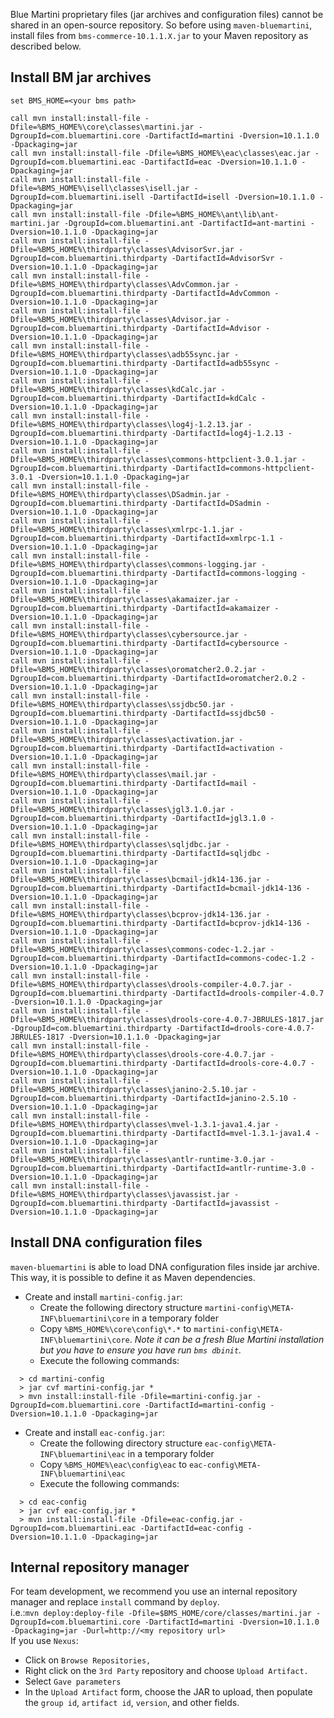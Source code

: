 Blue Martini proprietary files (jar archives and configuration files) cannot be shared in an open-source repository. So before using `maven-bluemartini`, install files from `bms-commerce-10.1.1.X.jar` to your Maven repository as described below.<br />

## Install BM jar archives ##

```
set BMS_HOME=<your bms path>

call mvn install:install-file -Dfile=%BMS_HOME%\core\classes\martini.jar -DgroupId=com.bluemartini.core -DartifactId=martini -Dversion=10.1.1.0 -Dpackaging=jar
call mvn install:install-file -Dfile=%BMS_HOME%\eac\classes\eac.jar -DgroupId=com.bluemartini.eac -DartifactId=eac -Dversion=10.1.1.0 -Dpackaging=jar
call mvn install:install-file -Dfile=%BMS_HOME%\isell\classes\isell.jar -DgroupId=com.bluemartini.isell -DartifactId=isell -Dversion=10.1.1.0 -Dpackaging=jar
call mvn install:install-file -Dfile=%BMS_HOME%\ant\lib\ant-martini.jar -DgroupId=com.bluemartini.ant -DartifactId=ant-martini -Dversion=10.1.1.0 -Dpackaging=jar
call mvn install:install-file -Dfile=%BMS_HOME%\thirdparty\classes\AdvisorSvr.jar -DgroupId=com.bluemartini.thirdparty -DartifactId=AdvisorSvr -Dversion=10.1.1.0 -Dpackaging=jar
call mvn install:install-file -Dfile=%BMS_HOME%\thirdparty\classes\AdvCommon.jar -DgroupId=com.bluemartini.thirdparty -DartifactId=AdvCommon -Dversion=10.1.1.0 -Dpackaging=jar
call mvn install:install-file -Dfile=%BMS_HOME%\thirdparty\classes\Advisor.jar -DgroupId=com.bluemartini.thirdparty -DartifactId=Advisor -Dversion=10.1.1.0 -Dpackaging=jar
call mvn install:install-file -Dfile=%BMS_HOME%\thirdparty\classes\adb55sync.jar -DgroupId=com.bluemartini.thirdparty -DartifactId=adb55sync -Dversion=10.1.1.0 -Dpackaging=jar
call mvn install:install-file -Dfile=%BMS_HOME%\thirdparty\classes\kdCalc.jar -DgroupId=com.bluemartini.thirdparty -DartifactId=kdCalc -Dversion=10.1.1.0 -Dpackaging=jar
call mvn install:install-file -Dfile=%BMS_HOME%\thirdparty\classes\log4j-1.2.13.jar -DgroupId=com.bluemartini.thirdparty -DartifactId=log4j-1.2.13 -Dversion=10.1.1.0 -Dpackaging=jar
call mvn install:install-file -Dfile=%BMS_HOME%\thirdparty\classes\commons-httpclient-3.0.1.jar -DgroupId=com.bluemartini.thirdparty -DartifactId=commons-httpclient-3.0.1 -Dversion=10.1.1.0 -Dpackaging=jar
call mvn install:install-file -Dfile=%BMS_HOME%\thirdparty\classes\DSadmin.jar -DgroupId=com.bluemartini.thirdparty -DartifactId=DSadmin -Dversion=10.1.1.0 -Dpackaging=jar
call mvn install:install-file -Dfile=%BMS_HOME%\thirdparty\classes\xmlrpc-1.1.jar -DgroupId=com.bluemartini.thirdparty -DartifactId=xmlrpc-1.1 -Dversion=10.1.1.0 -Dpackaging=jar
call mvn install:install-file -Dfile=%BMS_HOME%\thirdparty\classes\commons-logging.jar -DgroupId=com.bluemartini.thirdparty -DartifactId=commons-logging -Dversion=10.1.1.0 -Dpackaging=jar
call mvn install:install-file -Dfile=%BMS_HOME%\thirdparty\classes\akamaizer.jar -DgroupId=com.bluemartini.thirdparty -DartifactId=akamaizer -Dversion=10.1.1.0 -Dpackaging=jar
call mvn install:install-file -Dfile=%BMS_HOME%\thirdparty\classes\cybersource.jar -DgroupId=com.bluemartini.thirdparty -DartifactId=cybersource -Dversion=10.1.1.0 -Dpackaging=jar
call mvn install:install-file -Dfile=%BMS_HOME%\thirdparty\classes\oromatcher2.0.2.jar -DgroupId=com.bluemartini.thirdparty -DartifactId=oromatcher2.0.2 -Dversion=10.1.1.0 -Dpackaging=jar
call mvn install:install-file -Dfile=%BMS_HOME%\thirdparty\classes\ssjdbc50.jar -DgroupId=com.bluemartini.thirdparty -DartifactId=ssjdbc50 -Dversion=10.1.1.0 -Dpackaging=jar
call mvn install:install-file -Dfile=%BMS_HOME%\thirdparty\classes\activation.jar -DgroupId=com.bluemartini.thirdparty -DartifactId=activation -Dversion=10.1.1.0 -Dpackaging=jar
call mvn install:install-file -Dfile=%BMS_HOME%\thirdparty\classes\mail.jar -DgroupId=com.bluemartini.thirdparty -DartifactId=mail -Dversion=10.1.1.0 -Dpackaging=jar
call mvn install:install-file -Dfile=%BMS_HOME%\thirdparty\classes\jgl3.1.0.jar -DgroupId=com.bluemartini.thirdparty -DartifactId=jgl3.1.0 -Dversion=10.1.1.0 -Dpackaging=jar
call mvn install:install-file -Dfile=%BMS_HOME%\thirdparty\classes\sqljdbc.jar -DgroupId=com.bluemartini.thirdparty -DartifactId=sqljdbc -Dversion=10.1.1.0 -Dpackaging=jar
call mvn install:install-file -Dfile=%BMS_HOME%\thirdparty\classes\bcmail-jdk14-136.jar -DgroupId=com.bluemartini.thirdparty -DartifactId=bcmail-jdk14-136 -Dversion=10.1.1.0 -Dpackaging=jar
call mvn install:install-file -Dfile=%BMS_HOME%\thirdparty\classes\bcprov-jdk14-136.jar -DgroupId=com.bluemartini.thirdparty -DartifactId=bcprov-jdk14-136 -Dversion=10.1.1.0 -Dpackaging=jar
call mvn install:install-file -Dfile=%BMS_HOME%\thirdparty\classes\commons-codec-1.2.jar -DgroupId=com.bluemartini.thirdparty -DartifactId=commons-codec-1.2 -Dversion=10.1.1.0 -Dpackaging=jar
call mvn install:install-file -Dfile=%BMS_HOME%\thirdparty\classes\drools-compiler-4.0.7.jar -DgroupId=com.bluemartini.thirdparty -DartifactId=drools-compiler-4.0.7 -Dversion=10.1.1.0 -Dpackaging=jar
call mvn install:install-file -Dfile=%BMS_HOME%\thirdparty\classes\drools-core-4.0.7-JBRULES-1817.jar -DgroupId=com.bluemartini.thirdparty -DartifactId=drools-core-4.0.7-JBRULES-1817 -Dversion=10.1.1.0 -Dpackaging=jar
call mvn install:install-file -Dfile=%BMS_HOME%\thirdparty\classes\drools-core-4.0.7.jar -DgroupId=com.bluemartini.thirdparty -DartifactId=drools-core-4.0.7 -Dversion=10.1.1.0 -Dpackaging=jar
call mvn install:install-file -Dfile=%BMS_HOME%\thirdparty\classes\janino-2.5.10.jar -DgroupId=com.bluemartini.thirdparty -DartifactId=janino-2.5.10 -Dversion=10.1.1.0 -Dpackaging=jar
call mvn install:install-file -Dfile=%BMS_HOME%\thirdparty\classes\mvel-1.3.1-java1.4.jar -DgroupId=com.bluemartini.thirdparty -DartifactId=mvel-1.3.1-java1.4 -Dversion=10.1.1.0 -Dpackaging=jar
call mvn install:install-file -Dfile=%BMS_HOME%\thirdparty\classes\antlr-runtime-3.0.jar -DgroupId=com.bluemartini.thirdparty -DartifactId=antlr-runtime-3.0 -Dversion=10.1.1.0 -Dpackaging=jar
call mvn install:install-file -Dfile=%BMS_HOME%\thirdparty\classes\javassist.jar -DgroupId=com.bluemartini.thirdparty -DartifactId=javassist -Dversion=10.1.1.0 -Dpackaging=jar
```

## Install DNA configuration files ##

`maven-bluemartini` is able to load DNA configuration files inside jar archive. This way, it is possible to define it as Maven dependencies.

  * Create and install `martini-config.jar`:
    * Create the following directory structure `martini-config\META-INF\bluemartini\core` in a temporary folder
    * Copy `%BMS_HOME%\core\config\*.*` to `martini-config\META-INF\bluemartini\core`. _Note it can be a fresh Blue Martini installation but you have to ensure you have run `bms dbinit`._
    * Execute the following commands:
```
  > cd martini-config
  > jar cvf martini-config.jar *
  > mvn install:install-file -Dfile=martini-config.jar -DgroupId=com.bluemartini.core -DartifactId=martini-config -Dversion=10.1.1.0 -Dpackaging=jar
```
  * Create and install `eac-config.jar`:
    * Create the following directory structure `eac-config\META-INF\bluemartini\eac` in a temporary folder
    * Copy `%BMS_HOME%\eac\config\eac` to `eac-config\META-INF\bluemartini\eac`
    * Execute the following commands:
```
  > cd eac-config
  > jar cvf eac-config.jar *
  > mvn install:install-file -Dfile=eac-config.jar -DgroupId=com.bluemartini.eac -DartifactId=eac-config -Dversion=10.1.1.0 -Dpackaging=jar
```

## Internal repository manager ##
For team development, we recommend you use an internal repository manager and replace `install` command by `deploy`.
<br />
i.e.:`mvn deploy:deploy-file -Dfile=$BMS_HOME/core/classes/martini.jar -DgroupId=com.bluemartini.core -DartifactId=martini -Dversion=10.1.1.0 -Dpackaging=jar -Durl=http://<my repository url>`
<br />
If you use `Nexus`:
  * Click on `Browse Repositories,`
  * Right click on the `3rd Party` repository and choose `Upload Artifact.`
  * Select `Gave parameters`
  * In the `Upload Artifact` form, choose the JAR to upload, then populate the `group id`, `artifact id`, `version`, and other fields.
